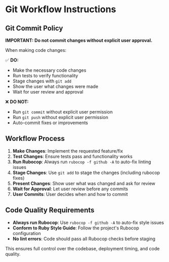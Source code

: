 # Git Workflow Instructions

## Git Commit Policy

**IMPORTANT: Do not commit changes without explicit user approval.**

When making code changes:

✅ **DO:**
- Make the necessary code changes
- Run tests to verify functionality
- Stage changes with `git add`
- Show the user what changes were made
- Wait for user review and approval

❌ **DO NOT:**
- Run `git commit` without explicit user permission
- Run `git push` without explicit user permission
- Auto-commit fixes or improvements

## Workflow Process

1. **Make Changes**: Implement the requested feature/fix
2. **Test Changes**: Ensure tests pass and functionality works
3. **Run Rubocop**: Always run `rubocop -f github -A` to auto-fix linting issues
4. **Stage Changes**: Use `git add` to stage the changes (including rubocop fixes)
5. **Present Changes**: Show user what was changed and ask for review
6. **Wait for Approval**: Let user review before any commits
7. **User Commits**: User decides when and how to commit

## Code Quality Requirements

- **Always run Rubocop**: Use `rubocop -f github -A` to auto-fix style issues
- **Conform to Ruby Style Guide**: Follow the project's Rubocop configuration
- **No lint errors**: Code should pass all Rubocop checks before staging

This ensures full control over the codebase, deployment timing, and code quality.